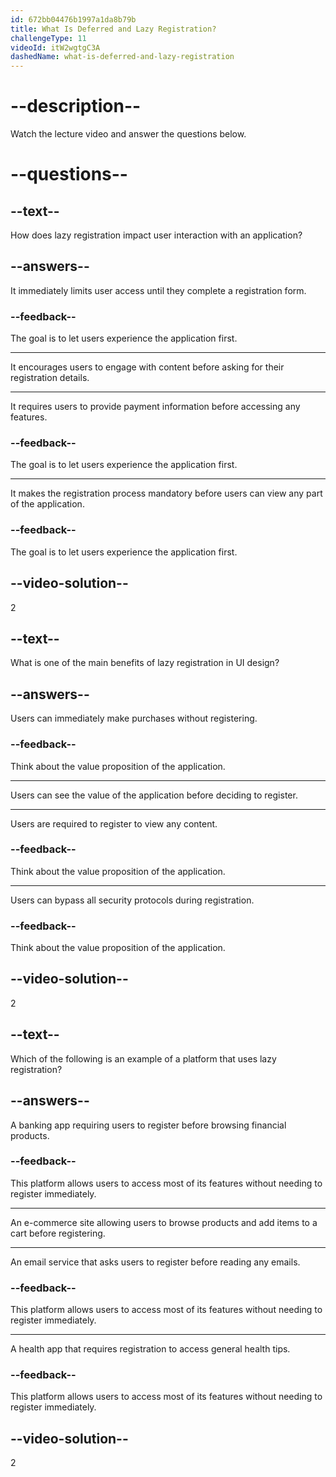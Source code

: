 ```yaml
---
id: 672bb04476b1997a1da8b79b
title: What Is Deferred and Lazy Registration?
challengeType: 11
videoId: itW2wgtgC3A
dashedName: what-is-deferred-and-lazy-registration
---
```


# --description--

Watch the lecture video and answer the questions below.

# --questions--

## --text--

How does lazy registration impact user interaction with an application?

## --answers--

It immediately limits user access until they complete a registration form.

### --feedback--

The goal is to let users experience the application first.

---

It encourages users to engage with content before asking for their registration details.

---

It requires users to provide payment information before accessing any features.

### --feedback--

The goal is to let users experience the application first.

---

It makes the registration process mandatory before users can view any part of the application.

### --feedback--

The goal is to let users experience the application first.

## --video-solution--

2

## --text--

What is one of the main benefits of lazy registration in UI design?

## --answers--

Users can immediately make purchases without registering.

### --feedback--

Think about the value proposition of the application.

---

Users can see the value of the application before deciding to register.

---

Users are required to register to view any content.

### --feedback--

Think about the value proposition of the application.

---

Users can bypass all security protocols during registration.

### --feedback--

Think about the value proposition of the application.

## --video-solution--

2

## --text--

Which of the following is an example of a platform that uses lazy registration?

## --answers--

A banking app requiring users to register before browsing financial products.

### --feedback--

This platform allows users to access most of its features without needing to register immediately.

---

An e-commerce site allowing users to browse products and add items to a cart before registering.

---

An email service that asks users to register before reading any emails.

### --feedback--

This platform allows users to access most of its features without needing to register immediately.

---

A health app that requires registration to access general health tips.

### --feedback--

This platform allows users to access most of its features without needing to register immediately.

## --video-solution--

2
